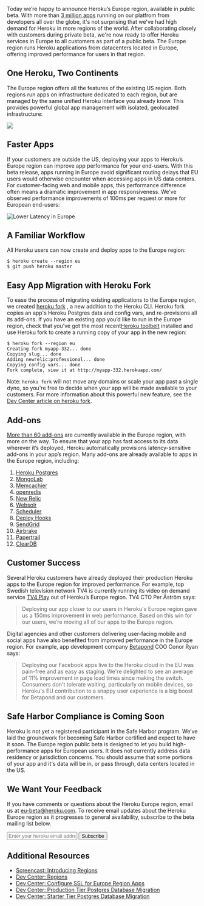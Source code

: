 Today we’re happy to announce Heroku’s Europe region, available in public beta. With more than [3 million apps](https://www.heroku.com/) running on our platfrom from developers all over the globe, it's not surprising that we've had high demand for Heroku in more regions of the world. After collaborating closely with customers during private beta, we're now ready to offer Heroku services in Europe to all customers as part of a public beta. The Europe region runs Heroku applications from datacenters located in Europe, offering improved performance for users in that region.

## One Heroku, Two Continents

The Europe region offers all the features of the existing US region. Both regions run apps on infrastructure dedicated to each region, but are managed by the same unified Heroku interface you already know. This provides powerful global app management with isolated, geolocated infrastructure:

<img src="https://s3.amazonaws.com/f.cl.ly/items/0s3u2J2K0U2E1i3S062n/how_europe_works.svg" class="stretchy">

## Faster Apps

If your customers are outside the US, deploying your apps to Heroku’s Europe region can improve app performance for your end-users. With this beta release, apps running in Europe avoid significant routing delays that EU users would otherwise encounter when accessing apps in US data centers. For customer-facing web and mobile apps, this performance difference often means a dramatic improvement in app responsiveness. We’ve observed performance improvements of 100ms per request or more for European end-users:

<img src="https://s3.amazonaws.com/f.cl.ly/items/3k181A0r1m2Z1j1i0o3L/eu_latency.svg#.png" alt="Lower Latency in Europe" class="stretchy">

## A Familiar Workflow

All Heroku users can now create and deploy apps to the Europe region:

    $ heroku create --region eu
    $ git push heroku master

## Easy App Migration with Heroku Fork

<p>To ease the process of migrating existing applications to the Europe region, we created <a href="https://devcenter.heroku.com/articles/app-migration#fork-application">heroku fork</a> , a new addition to the Heroku CLI. Heroku fork copies an app's Heroku Postgres data and config vars, and re-provisions all its add-ons. If you have an existing app you’d like to run in the Europe region, check that you’ve got the most recent<a href="https://devcenter.heroku.com/articles/heroku-command#installing-the-heroku-cli">Heroku toolbelt</a> installed and use Heroku fork to create a running copy of your app in the new region:</p>

    $ heroku fork --region eu
    Creating fork myapp-332... done
    Copying slug... done
    Adding newrelic:professional... done
    Copying config vars... done
    Fork complete, view it at http://myapp-332.herokuapp.com/

Note: `heroku fork` will not move any domains or scale your app past a single dyno, so you're free to decide when your app will be made available to your customers. For more information about this powerful new feature, see the <a href="https://devcenter.heroku.com/articles/app-migration#fork-application">Dev Center article on heroku fork</a>.

## Add-ons

[More than 60 add-ons](https://addons.heroku.com/?q=europe) are currently available in the Europe region, with more on the way. To ensure that your app has fast access to its data wherever it’s deployed, Heroku automatically provisions latency-sensitive add-ons in your app’s region. Many add-ons are already available to apps in the Europe region, including:

<ol class="addon_matrix">
  <li><a href="https://addons.heroku.com/heroku-postgresql" style="background-image: url('https://s3.amazonaws.com/assets.heroku.com/addons.heroku.com/catalogs/46/original.png')">Heroku Postgres</a></li>
  <li><a href="https://addons.heroku.com/mongolab" style="background-image: url('https://s3.amazonaws.com/assets.heroku.com/addons.heroku.com/catalogs/750/original.png')">MongoLab</a></li>
  <li><a href="https://addons.heroku.com/memcachier" style="background-image: url('https://s3.amazonaws.com/assets.heroku.com/addons.heroku.com/catalogs/322/original.png')">Memcachier</a></li>
  <!-- <li><a href="https://addons.heroku.com/rediscloud" style="background-image: url('https://s3.amazonaws.com/assets.heroku.com/addons.heroku.com/catalogs/740/original.png')">Redis Cloud</a></li> -->
  <li><a href="https://addons.heroku.com/openredis" style="background-image: url('https://s3.amazonaws.com/assets.heroku.com/addons.heroku.com/catalogs/632/original.png')">openredis</a></li>
  <li><a href="https://addons.heroku.com/newrelic" style="background-image: url('https://s3.amazonaws.com/assets.heroku.com/addons.heroku.com/catalogs/144/original.png')">New Relic</a></li>
  <li><a href="https://addons.heroku.com/websolr" style="background-image: url('https://s3.amazonaws.com/assets.heroku.com/addons.heroku.com/catalogs/26/original.png')">Websolr</a></li>
  <li><a href="https://addons.heroku.com/scheduler" style="background-image: url('https://s3.amazonaws.com/assets.heroku.com/addons.heroku.com/catalogs/176/original.png')">Scheduler</a></li>
  <li><a href="https://addons.heroku.com/deployhooks" style="background-image: url('https://s3.amazonaws.com/assets.heroku.com/addons.heroku.com/catalogs/21/original.png')">Deploy Hooks</a></li>
<li><a href="https://addons.heroku.com/sendgrid" style="background-image: url('https://s3.amazonaws.com/assets.heroku.com/addons.heroku.com/catalogs/58/original.png')">SendGrid</a></li>
<li><a href="https://addons.heroku.com/airbrake" style="background-image: url('https://s3.amazonaws.com/assets.heroku.com/addons.heroku.com/catalogs/406/original.png')">Airbrake</a></li>
<li><a href="https://addons.heroku.com/papertrail" style="background-image: url('https://s3.amazonaws.com/assets.heroku.com/addons.heroku.com/catalogs/360/original.png')">Papertrail</a></li>
<li><a href="https://addons.heroku.com/cleardb" style="background-image: url('https://s3.amazonaws.com/assets.heroku.com/addons.heroku.com/catalogs/303/original.png')">ClearDB</a></li>
</ol>

## Customer Success

Several Heroku customers have already deployed their production Heroku apps to the Europe region for improved performance. For example, top Swedish television network TV4 is currently running its video on demand service [TV4 Play](http://www.tv4play.se/) out of Heroku’s Europe region. TV4 CTO Per Åström says:

> Deploying our app closer to our users in Heroku's Europe region gave us a 150ms improvement in web performance. Based on this win for our users, we’re moving all of our apps to the Europe region.

Digital agencies and other customers delivering user-facing mobile and social apps have also benefited from improved performance in the Europe region. For example, app development company [Betapond](http://betapond.com/) COO Conor Ryan says:

> Deploying our Facebook apps live to the Heroku cloud in the EU was pain-free and as easy as staging. We're delighted to see an average of 11% improvement in page load times since making the switch. Consumers don't tolerate waiting, particularly on mobile devices, so Heroku's EU contribution to a snappy user experience is a big boost for Betapond and our customers.

## Safe Harbor Compliance is Coming Soon

Heroku is not yet a registered participant in the Safe Harbor program. We’ve laid the groundwork for becoming Safe Harbor certified and expect to have it soon. The Europe region public beta is designed to let you build high-performance apps for European users. It does not currently address data residency or jurisdiction concerns. You should assume that some portions of your app and it's data will be in, or pass through,
data centers located in the US.

## We Want Your Feedback

<p>
  If you have comments or questions about the Heroku Europe region, email us at <a href="mailto:eu-beta@heroku.com" class="active">eu-beta@heroku.com</a>.
  To receive email updates about the Heroku Europe region as it progresses to general availability, subscribe to the beta mailing list below.
</p>

<form action="http://lists.heroku.com/t/r/s/jdputr/" class="call_to_action simple_signup" method="post">
<input class="email" id="jdputr-jdputr" name="cm-jdputr-jdputr" placeholder="Enter your heroku email address" type="text" required='required'>
<input class="submit" type="submit" value="Subscribe">
</form>

## Additional Resources

- [Screencast: Introducing Regions](https://vimeo.com/64197387)
- [Dev Center: Regions](https://devcenter.heroku.com/articles/regions)
- [Dev Center: Configure SSL for Europe Region Apps](https://devcenter.heroku.com/articles/regions#ssl)
- [Dev Center: Production Tier Postgres Database Migration](https://devcenter.heroku.com/articles/heroku-postgres-follower-databases)
- [Dev Center: Starter Tier Postgres Database Migration](https://devcenter.heroku.com/articles/upgrade-heroku-postgres-with-pgbackups)
